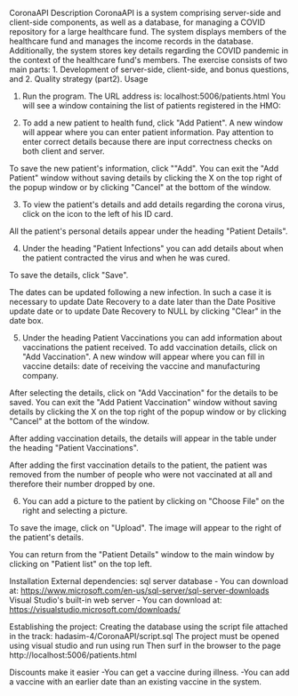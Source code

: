 CoronaAPI
Description
CoronaAPI is a system comprising server-side and client-side components, as well as a database, for managing a COVID repository for a large healthcare fund. The system displays members of the healthcare fund and manages the income records in the database. Additionally, the system stores key details regarding the COVID pandemic in the context of the healthcare fund's members.
The exercise consists of two main parts: 1. Development of server-side, client-side, and bonus questions, and 2. Quality strategy (part2).
Usage
1.	Run the program.
The URL address is: localhost:5006/patients.html
You will see a window containing the list of patients registered in the HMO:








2.	To add a new patient to health fund, click "Add Patient".
A new window will appear where you can enter patient information.
Pay attention to enter correct details because there are input correctness checks on both client and server.
 
To save the new patient's information, click ""Add".
You can exit the "Add Patient" window without saving details by clicking the X on the top right of the popup window or by clicking "Cancel" at the bottom of the window. 

















3.	To view the patient's details and add details regarding the corona virus, click on the icon to the left of his ID card.


















All the patient's personal details appear under the heading "Patient Details".

4.	Under the heading "Patient Infections" you can add details about when the patient contracted the virus and when he was cured.


















To save the details, click "Save".


















The dates can be updated following a new infection. In such a case it is necessary to update Date Recovery to a date later than the Date Positive update date or to update Date Recovery to NULL by clicking "Clear" in the date box.

















5.	Under the heading Patient Vaccinations you can add information about vaccinations the patient received.
To add vaccination details, click on "Add Vaccination".
A new window will appear where you can fill in vaccine details: date of receiving the vaccine and manufacturing company.


















After selecting the details, click on "Add Vaccination" for the details to be saved.
You can exit the "Add Patient Vaccination" window without saving details by clicking the X on the top right of the popup window or by clicking "Cancel" at the bottom of the window.


















After adding vaccination details, the details will appear in the table under the heading "Patient Vaccinations".



















After adding the first vaccination details to the patient, the patient was removed from the number of people who were not vaccinated at all and therefore their number dropped by one.


















6.	You can add a picture to the patient by clicking on "Choose File" on the right and selecting a picture. 







































To save the image, click on "Upload". The image will appear to the right of the patient's details.

















You can return from the "Patient Details" window to the main window by clicking on "Patient list" on the top left.


Installation
External dependencies:
sql server database -
You can download at: 
https://www.microsoft.com/en-us/sql-server/sql-server-downloads
Visual Studio's built-in web server -
You can download at: 
https://visualstudio.microsoft.com/downloads/

Establishing the project:
Creating the database using the script file attached in the track: 
hadasim-4/CoronaAPI/script.sql
The project must be opened using visual studio and run using run
Then surf in the browser to the page http://localhost:5006/patients.html

Discounts make it easier
-You can get a vaccine during illness.
-You can add a vaccine with an earlier date than an existing vaccine in the system.

